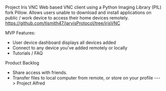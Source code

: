 Project Iris VNC
Web based VNC client using a Python Imaging Library (PIL) fork Pillow.
Allows users unable to download and install applications on public / work device to access their home devices  remotely.
https://github.com/tjsmith47/jarvisProtocol/tree/irisVNC

MVP Features:
- User device dashboard displays all devices added
- Connect to any device you've added remotely or locally
- Tutorials / FAQ

Product Backlog
- Share access with friends.
- Transfer files to local computer from remote, or store on your profile
---> Project Alfred
